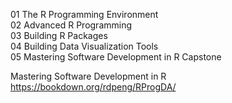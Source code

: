
01 The R Programming Environment  
02 Advanced R Programming  
03 Building R Packages  
04 Building Data Visualization Tools  
05 Mastering Software Development in R Capstone  

Mastering Software Development in R  
https://bookdown.org/rdpeng/RProgDA/
